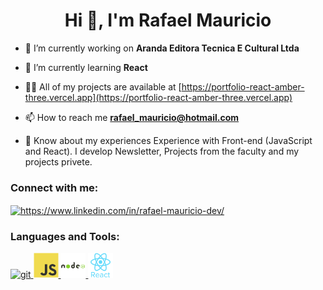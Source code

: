 <h1 align="center">Hi 👋, I'm Rafael Mauricio</h1>

- 🔭 I’m currently working on **Aranda Editora Tecnica E Cultural Ltda**

- 🌱 I’m currently learning **React**

- 👨‍💻 All of my projects are available at [https://portfolio-react-amber-three.vercel.app](https://portfolio-react-amber-three.vercel.app)

- 📫 How to reach me **rafael_mauricio@hotmail.com**

- 📄 Know about my experiences Experience with Front-end (JavaScript and React). I develop Newsletter, Projects from the faculty and my projects privete.

<h3 align="left">Connect with me:</h3>
<p align="left">
<a href="https://linkedin.com/in/https://www.linkedin.com/in/rafael-mauricio-dev/" target="blank"><img align="center" src="https://raw.githubusercontent.com/rahuldkjain/github-profile-readme-generator/master/src/images/icons/Social/linked-in-alt.svg" alt="https://www.linkedin.com/in/rafael-mauricio-dev/" height="30" width="40" /></a>
</p>

<h3 align="left">Languages and Tools:</h3>
<p align="left"> <a href="https://git-scm.com/" target="_blank" rel="noreferrer"> <img src="https://www.vectorlogo.zone/logos/git-scm/git-scm-icon.svg" alt="git" width="40" height="40"/> </a> <a href="https://developer.mozilla.org/en-US/docs/Web/JavaScript" target="_blank" rel="noreferrer"> <img src="https://raw.githubusercontent.com/devicons/devicon/master/icons/javascript/javascript-original.svg" alt="javascript" width="40" height="40"/> </a> <a href="https://nodejs.org" target="_blank" rel="noreferrer"> <img src="https://raw.githubusercontent.com/devicons/devicon/master/icons/nodejs/nodejs-original-wordmark.svg" alt="nodejs" width="40" height="40"/> </a> <a href="https://reactjs.org/" target="_blank" rel="noreferrer"> <img src="https://raw.githubusercontent.com/devicons/devicon/master/icons/react/react-original-wordmark.svg" alt="react" width="40" height="40"/> </a> </p>
